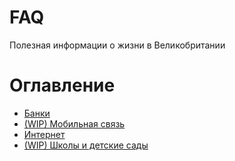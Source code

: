 # FAQ
Полезная информации о жизни в Великобритании

# Оглавление

- [Банки](Банки.md)
- [(WIP) Мобильная связь](Мобильная%20связь.md)
- [Интернет](Интернет.md)
- [(WIP) Школы и детские сады](Школы%20и%20детские%20сады.md)

